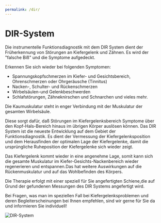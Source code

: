 ```yaml
---
permalink: /dir/
---
```


# DIR-System

Die instrumentelle Funktionsdiagnostik mit dem DIR System dient der Früherkennung von Störungen an Kiefergelenk und Zähnen. Es wird der "falsche Biß" und die Symptome aufgedeckt.

Erkennen Sie sich wieder bei folgenden Symptomen:

* Spannungskopfschmerzen im Kiefer- und Gesichtsbereich, Ohrenschmerzen oder Ohrgeräusche (Tinnitus)
* Nacken-, Schulter- und Rückenschmerzen
* Wirbelsäulen-und Gelenkbeschwerden
* Schlafstörungen, Zähneknirschen und Schnarchen und vieles mehr.

Die Kaumuskulatur steht in enger Verbindung mit der Muskulatur der gesamten Wirbelsäule. 

Diese sorgt dafür, daß Störungen im Kiefergelenksbereich Symptome über den Kopf-Hals-Bereich hinaus im übrigen Körper auslösen können. Das  DIR System ist die neueste Entwicklung auf dem Gebiet der Funktionsdiagnostik. Es dient der Vermessung der Kiefergelenksposition und dem Herausfinden der optimalen Lage der Kiefergelenke, damit die ursprüngliche Ruheposition der Kiefergelenke sich wieder zeigt.

Das Kiefergelenk kommt wieder in eine angenehme Lage, somit kann sich die gesamte Muskulatur im Kiefer-Gesichts-Nackenbereich wieder regenerieren und entspannen.Das hat weitere Auswirkungen auf die Rückenmuskulatur und auf das Wohlbefinden des Körpers.

Die Therapie erfolgt mit einer speziell für Sie angefertigten Schiene,die auf Grund der gefundenen Messungen des DIR Systems angefertigt wird.

Bei Fragen, was man im speziellen Fall  bei Kiefergelenksproblemen und deren Begleiterscheinungen bei Ihnen empfehlen, sind wir gerne für Sie da und informieren Sie individuell!

![DIR-System](images/thumb/dir.jpg)

